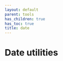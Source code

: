 ```yaml
---
layout: default
parent: tools
has_children: true
has_toc: true
title: date
---
```

# Date utilities

